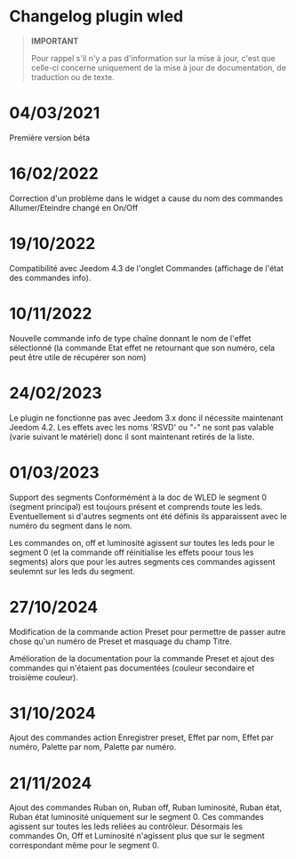 # Changelog plugin wled

>**IMPORTANT**
>
>Pour rappel s'il n'y a pas d'information sur la mise à jour, c'est que celle-ci concerne uniquement de la mise à jour de documentation, de traduction ou de texte.

# 04/03/2021

Première version béta

# 16/02/2022

Correction d'un problème dans le widget a cause du nom des commandes Allumer/Eteindre changé en On/Off

# 19/10/2022

Compatibilité avec Jeedom 4.3 de l'onglet Commandes (affichage de l'état des commandes info).

# 10/11/2022

Nouvelle commande info de type chaîne donnant le nom de l'effet sélectionné (la commande Etat effet ne retournant que son numéro, cela peut être utile de récupérer son nom)

# 24/02/2023

Le plugin ne fonctionne pas avec Jeedom 3.x donc il nécessite maintenant Jeedom 4.2.
Les effets avec les noms 'RSVD' ou "-" ne sont pas valable (varie suivant le matériel) donc il sont maintenant retirés de la liste.

# 01/03/2023

Support des segments
Conformémént à la doc de WLED le segment 0 (segment principal) est toujours présent et comprends toute les leds. Eventuellement si d'autres segments ont été définis ils apparaissent avec le  numéro du segment dans le nom.

Les commandes on, off et luminosité agissent sur toutes les leds pour le segment 0 (et la commande off réinitialise les effets poour tous les segments) alors que pour les autres segments ces commandes agissent seulemnt sur les leds du segment.

# 27/10/2024

Modification de la commande action Preset pour permettre de passer autre chose qu'un numéro de Preset et masquage du champ Titre.

Amélioration de la documentation pour la commande Preset et ajout des commandes qui n'étaient pas documentées (couleur secondaire et troisième couleur).

#  31/10/2024

Ajout des commandes action Enregistrer preset, Effet par nom, Effet par numéro, Palette par nom, Palette par numéro.

# 21/11/2024

Ajout des commandes Ruban on, Ruban off, Ruban luminosité, Ruban état, Ruban état luminosité uniquement sur le segment 0. Ces commandes agissent sur toutes les leds reliées au contrôleur.
Désormais les commandes On, Off et Luminosité n'agissent plus que sur le segment correspondant même pour le segment 0.
